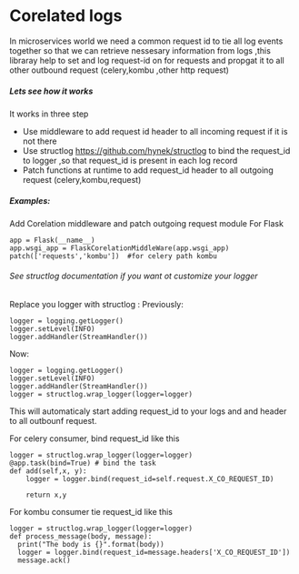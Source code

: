 # Corelated logs
In microservices world we need a common request id to tie all log events together so that we can retrieve nessesary information from logs ,this libraray help to set and log request-id on  for requests and propgat it to all other outbound request (celery,kombu ,other http request)

##### Lets see how it works
It works in three step
-   Use middleware to add request id header to all incoming request if it is not there
-   Use structlog https://github.com/hynek/structlog to bind the request_id to logger ,so that request_id is present in each log record
-   Patch functions at runtime to add request_id header  to all outgoing request (celery,kombu,request)



##### Examples:
Add Corelation middleware and patch outgoing request module
For Flask
```
app = Flask(__name__)
app.wsgi_app = FlaskCorelationMiddleWare(app.wsgi_app)
patch(['requests','kombu'])  #for celery path kombu
```

###### See structlog documentation if you want ot customize your logger
Replace you logger with structlog :
Previously:
```
logger = logging.getLogger()
logger.setLevel(INFO)
logger.addHandler(StreamHandler())
```
Now:
```
logger = logging.getLogger()
logger.setLevel(INFO)
logger.addHandler(StreamHandler())
logger = structlog.wrap_logger(logger=logger)
```

This will automaticaly start adding request_id to your logs and and header to all outbounf request.

For celery consumer, bind request_id like this
```
logger = structlog.wrap_logger(logger=logger)
@app.task(bind=True) # bind the task
def add(self,x, y):
    logger = logger.bind(request_id=self.request.X_CO_REQUEST_ID)

    return x,y
```

For kombu consumer tie request_id like this
```
logger = structlog.wrap_logger(logger=logger)
def process_message(body, message):
  print("The body is {}".format(body))
  logger = logger.bind(request_id=message.headers['X_CO_REQUEST_ID'])
  message.ack()

```



